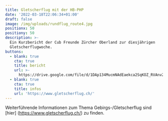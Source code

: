 ```yaml
---
title: Gletscherflug mit der HB-PHP
date: '2022-03-18T22:06:34+01:00'
draft: false
image: /img/uploads/rundflug_route4.jpg
positionx: 50
positiony: 50
description: >-
  Ein Kurzbericht der Cub Freunde Zürcher Oberland zur diesjährigen
  Gletscherflugwoche.
buttons:
  - blank: true
    cta: true
    title: bericht
    url: >-
      https://drive.google.com/file/d/1DAp134MucmNAdEaekca2SqKOZ_RVAnv2/view?usp=sharing
  - blank: true
    cta: true
    title: infos
    url: 'https://www.gletscherflug.ch/'
---
```

Weiterführende Informationen zum Thema Gebirgs-/Gletscherflug sind [hier] (https://www.gletscherflug.ch/) zu finden.

